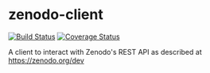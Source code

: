 # zenodo-client
[![Build Status](https://travis-ci.org/seek4science/zenodo-client.svg?branch=master)](https://travis-ci.org/seek4science/zenodo-client)
[![Coverage Status](https://coveralls.io/repos/seek4science/zenodo-client/badge.svg?branch=master&service=github)](https://coveralls.io/github/seek4science/zenodo-client?branch=master)

A client to interact with Zenodo's REST API as described at https://zenodo.org/dev
